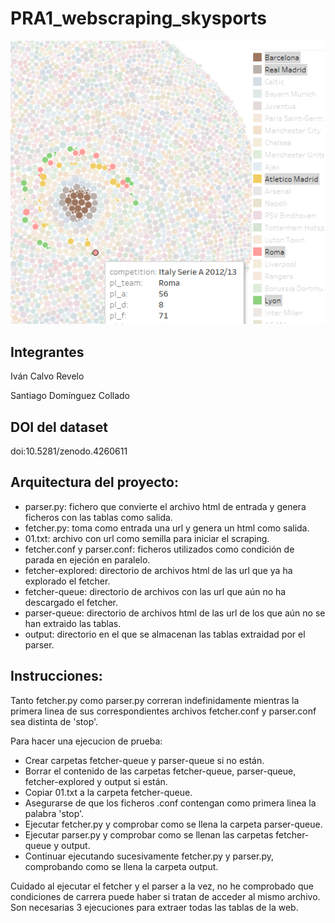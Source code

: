 # PRA1_webscraping_skysports

![Resultados de los equipos de futbol en diversas competiciones](dataset/representacion_grafica.png)

## Integrantes
Iván Calvo Revelo

Santiago Domínguez Collado

## DOI del dataset

doi:10.5281/zenodo.4260611

## Arquitectura del proyecto:

* parser.py: fichero que convierte el archivo html de entrada y genera ficheros con las tablas como salida.
* fetcher.py: toma como entrada una url y genera un html como salida.
* 01.txt: archivo con url como semilla para iniciar el scraping.
* fetcher.conf y parser.conf: ficheros utilizados como condición de parada en ejeción en paralelo.
* fetcher-explored: directorio de archivos html de las url que ya ha explorado el fetcher.
* fetcher-queue: directorio de archivos con las url que aún no ha descargado el fetcher.
* parser-queue: directorio de archivos html de las url de los que aún no se han extraido las tablas.
* output: directorio en el que se almacenan las tablas extraidad por el parser.

## Instrucciones:

Tanto fetcher.py como parser.py correran indefinidamente mientras la primera linea de sus correspondientes archivos fetcher.conf y parser.conf sea distinta de 'stop'.

Para hacer una ejecucion de prueba:
* Crear carpetas fetcher-queue y parser-queue si no están.
* Borrar el contenido de las carpetas fetcher-queue, parser-queue, fetcher-explored y output si están.
* Copiar 01.txt a la carpeta fetcher-queue.
* Asegurarse de que los ficheros .conf contengan como primera linea la palabra 'stop'.
* Ejecutar fetcher.py y comprobar como se llena la carpeta parser-queue.
* Ejecutar parser.py y comprobar como se llenan las carpetas fetcher-queue y output.
* Continuar ejecutando sucesivamente fetcher.py y parser.py, comprobando como se llena la carpeta output.

Cuidado al ejecutar el fetcher y el parser a la vez, no he comprobado que condiciones de carrera puede haber si tratan de acceder al mismo archivo. Son necesarias 3 ejecuciones para extraer todas las tablas de la web.
